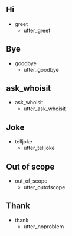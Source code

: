 ## Hi
* greet
  - utter_greet

## Bye
* goodbye
  - utter_goodbye

## ask_whoisit
* ask_whoisit
  - utter_ask_whoisit

## Joke
* telljoke
  - utter_telljoke

## Out of scope
* out_of_scope
  - utter_outofscope

## Thank
* thank
  - utter_noproblem